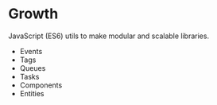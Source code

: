 # Growth

JavaScript (ES6) utils to make modular and scalable libraries.

* Events
* Tags
* Queues
* Tasks
* Components
* Entities
